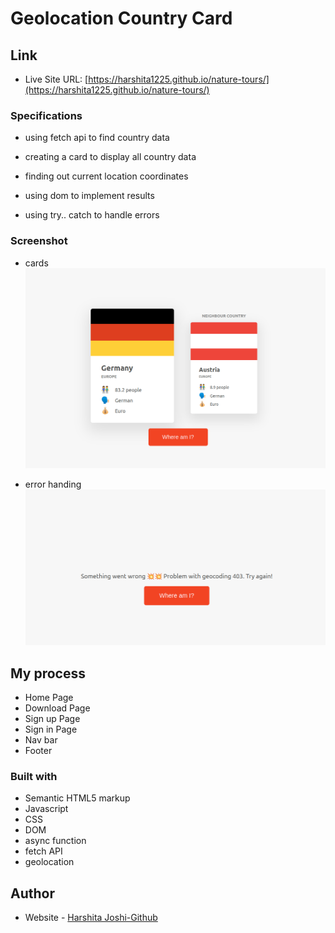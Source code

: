 # Geolocation Country Card

## Link

- Live Site URL: [https://harshita1225.github.io/nature-tours/](https://harshita1225.github.io/nature-tours/)

### Specifications

- using fetch api to find country data

- creating a card to display all country data

- finding out current location coordinates

- using dom to implement results

- using try.. catch to handle errors

### Screenshot

- cards
  ![country card with neighbouring country](./img/Screenshot%20from%202022-10-17%2022-31-36.png)

- error handing
  ![country card with neighbouring country](./img/Screenshot%20from%202022-10-17%2022-32-12.png)

## My process

- Home Page
- Download Page
- Sign up Page
- Sign in Page
- Nav bar
- Footer

### Built with

- Semantic HTML5 markup
- Javascript
- CSS
- DOM
- async function
- fetch API
- geolocation

## Author

- Website - [Harshita Joshi-Github](https://github.com/harshita1225)
